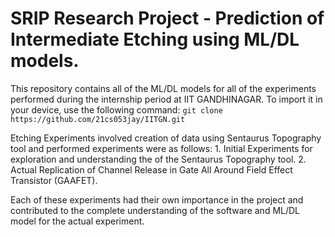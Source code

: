 # SRIP Research Project - Prediction of Intermediate Etching using ML/DL models.

This repository contains all of the ML/DL models for all of the experiments performed during the internship period at IIT GANDHINAGAR. To import it in your device, use the following command: `git clone https://github.com/21cs053jay/IITGN.git`

Etching Experiments involved creation of data using Sentaurus Topography tool and performed experiments were as follows: 
       1. Initial Experiments for exploration and understanding the of the Sentaurus Topography tool.
       2. Actual Replication of Channel Release in Gate All Around Field Effect Transistor (GAAFET).

Each of these experiments had their own importance in the project and contributed to the complete understanding of the software and ML/DL model for the actual experiment.
